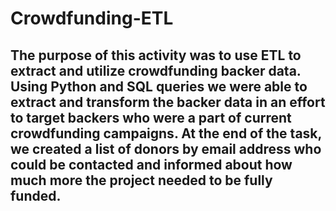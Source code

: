 # Crowdfunding-ETL

## The purpose of this activity was to use ETL to extract and utilize crowdfunding backer data.  Using Python and SQL queries we were able to extract and transform the backer data in an effort to target backers who were a part of current crowdfunding campaigns.  At the end of the task, we created a list of donors by email address who could be contacted and informed about how much more the project needed to be fully funded.
